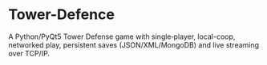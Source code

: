 # Tower-Defence
A Python/PyQt5 Tower Defense game with single‑player, local-coop, networked play, persistent saves (JSON/XML/MongoDB) and live streaming over TCP/IP.
